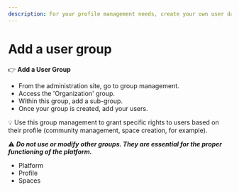 ```yaml
---
description: For your profile management needs, create your own user database
---
```


# Add a user group

👉 **Add a User Group**

- From the administration site, go to group management.
- Access the 'Organization' group.
- Within this group, add a sub-group.
- Once your group is created, add your users.

💡 Use this group management to grant specific rights to users based on their profile (community management, space creation, for example).

:warning: _**Do not use or modify other groups. They are essential for the proper functioning of the platform.**_

- Platform
- Profile
- Spaces
